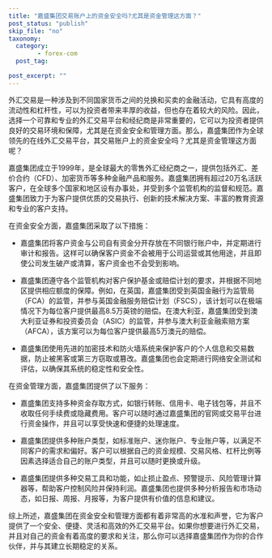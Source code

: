 ```yaml
---
title: "嘉盛集团交易账户上的资金安全吗?尤其是资金管理这方面？"
post_status: "publish"
skip_file: "no"
taxonomy:
  category:
        - forex-com
  post_tag:

post_excerpt: ""
---
```

外汇交易是一种涉及到不同国家货币之间的兑换和买卖的金融活动，它具有高度的流动性和杠杆性，可以为投资者带来丰厚的收益，但也存在着较大的风险。因此，选择一个可靠和专业的外汇交易平台和经纪商是非常重要的，它可以为投资者提供良好的交易环境和保障，尤其是在资金安全和管理方面。那么，嘉盛集团作为全球领先的在线外汇交易平台，其交易账户上的资金安全吗？尤其是资金管理这方面呢？

嘉盛集团成立于1999年，是全球最大的零售外汇经纪商之一，提供包括外汇、差价合约（CFD）、加密货币等多种金融产品和服务。嘉盛集团拥有超过20万名活跃客户，在全球多个国家和地区设有办事处，并受到多个监管机构的监督和规范。嘉盛集团致力于为客户提供优质的交易执行、创新的技术解决方案、丰富的教育资源和专业的客户支持。

在资金安全方面，嘉盛集团采取了以下措施：

* 嘉盛集团将客户资金与公司自有资金分开存放在不同银行账户中，并定期进行审计和报告。这样可以确保客户资金不会被用于公司运营或其他用途，并且即使公司发生破产或清算，客户资金也不会受到影响。

* 嘉盛集团遵守各个监管机构对客户保护基金或赔偿计划的要求，并根据不同地区提供相应额度的保障。例如，在英国，嘉盛集团受到英国金融行为监管局（FCA）的监管，并参与英国金融服务赔偿计划（FSCS），该计划可以在极端情况下为每位客户提供最高8.5万英镑的赔偿。在澳大利亚，嘉盛集团受到澳大利亚证券和投资委员会（ASIC）的监管，并参与澳大利亚金融索赔方案（AFCA），该方案可以为每位客户提供最高5万澳元的赔偿。

* 嘉盛集团使用先进的加密技术和防火墙系统来保护客户的个人信息和交易数据，防止被黑客或第三方窃取或篡改。嘉盛集团也会定期进行网络安全测试和评估，以确保其系统的稳定性和安全性。

在资金管理方面，嘉盛集团提供了以下服务：

* 嘉盛集团支持多种资金存取方式，如银行转账、信用卡、电子钱包等，并且不收取任何手续费或隐藏费用。客户可以随时通过嘉盛集团的官网或交易平台进行资金操作，并且可以享受快速和便捷的处理速度。

* 嘉盛集团提供多种账户类型，如标准账户、迷你账户、专业账户等，以满足不同客户的需求和偏好。客户可以根据自己的资金规模、交易风格、杠杆比例等因素选择适合自己的账户类型，并且可以随时更换或升级。

* 嘉盛集团提供多种交易工具和功能，如止损止盈点、预警提示、风险管理计算器等，帮助客户控制风险并保持利润。嘉盛集团也提供多种分析报告和市场动态，如日报、周报、月报等，为客户提供有价值的信息和建议。

综上所述，嘉盛集团在资金安全和管理方面都有着非常高的水准和声誉，它为客户提供了一个安全、便捷、灵活和高效的外汇交易平台。如果你想要进行外汇交易，并且对自己的资金有着高度的要求和关注，那么你可以选择嘉盛集团作为你的合作伙伴，并与其建立长期稳定的关系。